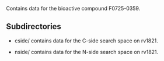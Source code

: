 Contains data for the bioactive compound F0725-0359.

## Subdirectories

- cside/ contains data for the C-side search space on rv1821.

- nside/ contains data for the N-side search space on rv1821.

